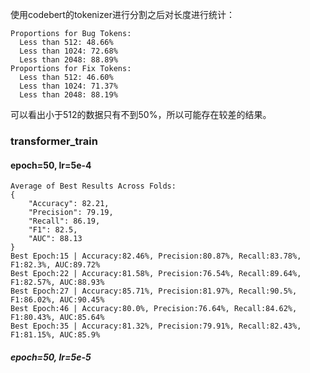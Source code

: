 使用codebert的tokenizer进行分割之后对长度进行统计：
```
Proportions for Bug Tokens:
  Less than 512: 48.66%
  Less than 1024: 72.68%
  Less than 2048: 88.89%
Proportions for Fix Tokens:
  Less than 512: 46.60%
  Less than 1024: 71.37%
  Less than 2048: 88.19%
```
可以看出小于512的数据只有不到50%，所以可能存在较差的结果。


### transformer_train
#### epoch=50, lr=5e-4
```
Average of Best Results Across Folds:
{
    "Accuracy": 82.21,
    "Precision": 79.19,
    "Recall": 86.19,
    "F1": 82.5,
    "AUC": 88.13
}
Best Epoch:15 | Accuracy:82.46%, Precision:80.87%, Recall:83.78%, F1:82.3%, AUC:89.72%
Best Epoch:22 | Accuracy:81.58%, Precision:76.54%, Recall:89.64%, F1:82.57%, AUC:88.93%
Best Epoch:27 | Accuracy:85.71%, Precision:81.97%, Recall:90.5%, F1:86.02%, AUC:90.45%
Best Epoch:46 | Accuracy:80.0%, Precision:76.64%, Recall:84.62%, F1:80.43%, AUC:85.64%
Best Epoch:35 | Accuracy:81.32%, Precision:79.91%, Recall:82.43%, F1:81.15%, AUC:85.9%
```
##### epoch=50, lr=5e-5
```

```

